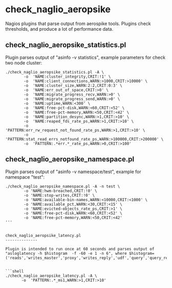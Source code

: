 check_naglio_aeropsike
======================

Nagios plugins that parse output from aerospike tools. Plugins check thresholds, and produce a lot of performance data.



check_naglio_aeropsike_statistics.pl
--------------

Plugin parses output of "asinfo -v statistics", example parameters for check  two node cluster:

```shell
./check_naglio_aeropsike_statistics.pl -A \
        -o  'NAME:cluster_integrity,CRIT:!1' \
        -o  'NAME:client_connections,WARN:>1000,CRIT:>10000' \
        -o  'NAME:cluster_size,WARN:2:2,CRIT:0:3' \
        -o  'NAME:err_out_of_space,CRIT:>0' \
        -o  'NAME:migrate_progress_recv,WARN:>0' \
        -o  'NAME:migrate_progress_send,WARN:>0' \
        -o  'NAME:uptime,WARN:<300' \
        -o  'NAME:free-pct-disk,WARN:<60,CRIT:<52' \
        -o  'NAME:free-pct-memory,WARN:<50,CRIT:<42' \
        -o  'NAME:partition_desync,WARN:>1,CRIT:>10' \
        -o  'NAME:reaped_fds_rate_ps,WARN:>1,CRIT:>10' \
        -o  'PATTERN:err_rw_request_not_found_rate_ps,WARN:>1,CRIT:>10' \
        -o  'PATTERN:stat_read_errs_notfound_rate_ps,WARN:>100000,CRIT:>200000' \
        -o  'PATTERN:.*err.*_rate_ps,WARN:>0,CRIT:>100'
```


check_naglio_aeropsike_namespace.pl
--------------

Plugin parses output of "asinfo -v namespace/test", example for namespace "test":

```shell
./check_naglio_aeropsike_namespace.pl -A -n test \
        -o 'NAME:hwm-breached,CRIT:!0' \
        -o 'NAME:stop-writes,CRIT:!0' \
        -o 'NAME:available-bin-names,WARN:<10000,CRIT:<1000' \
        -o 'NAME:available_pct,WARN:<30,CRIT:<15' \
        -o 'NAME:evicted-objects_rate_ps,CRIT:>1' \
        -o 'NAME:free-pct-disk,WARN:<60,CRIT:<52' \
        -o 'NAME:free-pct-memory,WARN:<50,CRIT:<42'
'''


check_naglio_aeropsike_latency.pl
--------------

Plugin is intended to run once at 60 seconds and parses output of "asloglatency -h $histogram  -f -60 -e 1 -n 6", where $histogram=('reads','writes_master','proxy','writes_reply','udf','query','query_rec_count'):


```shell
./check_naglio_aeropsike_latency.pl -A \
       -o  'PATTERN:.*_ms1,WARN:>1,CRIT:>10'
```



